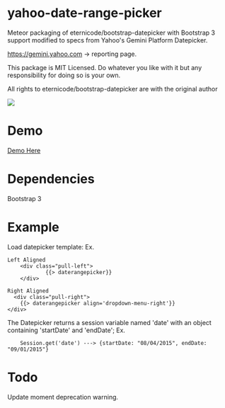 yahoo-date-range-picker
============
Meteor packaging of eternicode/bootstrap-datepicker with Bootstrap 3 support modified to specs from Yahoo's Gemini Platform Datepicker.

https://gemini.yahoo.com -> reporting page.

This package is MIT Licensed. Do whatever you like with it but any responsibility for doing so is your own.

All rights to eternicode/bootstrap-datepicker are with the original author

![](http://i.imgur.com/Dodz659.png)

Demo
============
<a href="http://yahoo_date_range_picker.meteor.com/" target="_blank">Demo Here</a>

Dependencies
============
Bootstrap 3

Example
============
Load datepicker template:
	Ex.

	Left Aligned
		<div class="pull-left">
				{{> daterangepicker}}
		</div>

	Right Aligned
	  <div class="pull-right">
        {{> daterangepicker align='dropdown-menu-right'}}
    </div>

The Datepicker returns a session variable named 'date' with an object containing 'startDate' and 'endDate';
	Ex.

		Session.get('date') ---> {startDate: "08/04/2015", endDate: "09/01/2015"}


Todo
============

Update moment deprecation warning.
